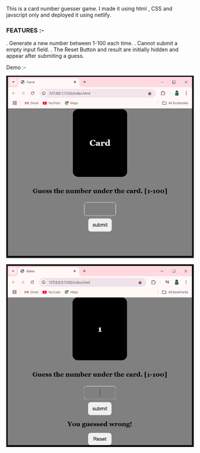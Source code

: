 
This is a card number guesser game. I made it using html , CSS and javscript only and deployed it using netlify.

### FEATURES :-

. Generate a new number between 1-100 each time.
. Cannot submit a empty input field.
. The Reset Button and result are initially hidden and appear after submiting a guess.

Demo :- 

![initlal display of site](screenshot2.PNG)

![display of site](screenshot1.PNG)